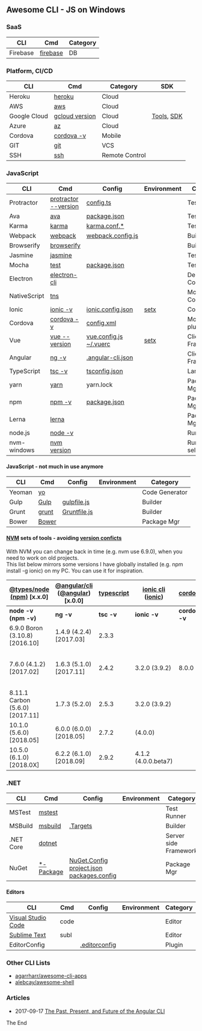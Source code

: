 ## Awesome CLI - JS on Windows

### SaaS

|CLI|Cmd|Category|
|---|---|---|
|Firebase|[firebase](https://firebase.google.com/docs/cli/)|DB|

### Platform, CI/CD

|CLI|Cmd|Category|SDK|
|---|---|---|---|
|Heroku|[heroku](https://devcenter.heroku.com/articles/heroku-cli#getting-started)|Cloud|
|AWS|[aws](http://docs.aws.amazon.com/cli/latest/reference/)|Cloud|
|Google Cloud|[gcloud version](https://cloud.google.com/shell/docs/quickstart)|Cloud|[Tools](https://cloud.google.com/products/tools/), [SDK](https://cloud.google.com/sdk/docs/quickstart-windows)|
|Azure|[az](https://docs.microsoft.com/en-us/cli/azure/get-started-with-azure-cli?view=azure-cli-latest)|Cloud|
|Cordova|[cordova -v](https://cordova.apache.org/docs/en/latest/reference/cordova-cli/#cordova-build-command)|Mobile|
|GIT|[git](https://git-scm.com/docs)|VCS|
|SSH|[ssh](https://www.ssh.com/ssh/command)|Remote Control|

### JavaScript

|CLI|Cmd|Config|Environment|Category|
|---|---|---|---|---|
|Protractor|[protractor --version](http://www.protractortest.org/#/)|[config.ts](http://www.protractortest.org/#/api-overview#config-file)||Test Runner|
|Ava|[ava](https://github.com/avajs/ava#cli)|[package.json](https://github.com/avajs/ava#configuration)||Test Runner|
|Karma|[karma](https://karma-runner.github.io/1.0/intro/installation.html)|[karma.conf.*](https://karma-runner.github.io/1.0/config/configuration-file.html)||Test Runner|
|Webpack|[webpack](https://webpack.js.org/api/cli/)|[webpack.config.js](https://webpack.js.org/configuration/#options)||Builder|
|Browserify|[browserify](https://github.com/browserify/browserify#usage)|||Builder|
|Jasmine|[jasmine](https://jasmine.github.io/setup/nodejs.html)|||Test Spec|
|Mocha|[test](http://mochajs.org/#getting-started)|[package.json](http://mochajs.org/#getting-started)||Test Spec|
|Electron|[electron-cli](https://www.npmjs.com/package/electron-cli)|||Desktop Components|
|NativeScript|[tns](https://github.com/NativeScript/nativescript-cli#quick-start)|||Mobile Components|
|Ionic|[ionic -v](https://ionicframework.com/docs/cli/commands.html)|[ionic.config.json](https://ionicframework.com/docs/cli/configuring.html#config-files)|[setx](https://ionicframework.com/docs/cli/configuring.html#environment-variables)|Components|
|Cordova|[cordova -v](https://cordova.apache.org/docs/en/latest/reference/cordova-cli/index.html)|[config.xml](https://cordova.apache.org/docs/en/latest/config_ref/index.html)||Mobile plugins|
|Vue|[vue --version](https://github.com/vuejs/vue-cli/blob/dev/docs/cli.md#usage)|[vue.config.js](https://github.com/vuejs/vue-cli/blob/dev/docs/cli-service.md#using-the-binary) [~/.vuerc](https://github.com/vuejs/vue-cli/blob/dev/docs/cli.md#presets)|[setx](https://github.com/vuejs/vue-cli/blob/dev/docs/env.md#environment-variables-and-modes)|Client side Framework|
|Angular|[ng -v](https://github.com/angular/angular-cli/wiki#additional-commands)|[.angular-cli.json](https://github.com/angular/angular-cli/wiki/angular-cli)||Client side Framework|
|TypeScript|[tsc -v](https://www.typescriptlang.org/docs/handbook/typescript-in-5-minutes.html)|[tsconfig.json](https://www.typescriptlang.org/docs/handbook/tsconfig-json.html)||Language|
|yarn|[yarn](https://yarnpkg.com/en/docs/cli/)|yarn.lock||Package Mgr|
|npm|[npm -v](https://docs.npmjs.com/cli/npm)|[package.json](https://docs.npmjs.com/files/package.json)||Package Mgr|
|Lerna|[lerna](https://lernajs.io/)|||Package Mgr|
|node.js|[node -v](https://nodejs.org/api/cli.html)|||Runtime|
|nvm-windows|[nvm version](https://github.com/coreybutler/nvm-windows#usage)|||Runtime selector|

#### JavaScript - not much in use anymore

|CLI|Cmd|Config|Environment|Category|
|---|---|---|---|---|
|Yeoman|[yo](http://yeoman.io/learning/)|||Code Generator|
|Gulp|[Gulp](https://github.com/gulpjs/gulp/blob/master/docs/CLI.md)|[gulpfile.js](https://github.com/gulpjs/gulp/blob/master/docs/recipes/run-grunt-tasks-from-gulp.md)||Builder|
|Grunt|[grunt](https://gruntjs.com/using-the-cli)|[Gruntfile.js](https://gruntjs.com/sample-gruntfile)||Builder|
|Bower|[Bower](https://bower.io/#getting-started)|||Package Mgr|

#### [NVM](https://rasor.github.io/using-nvm-for-windows-and-yarn.html) sets of tools - avoiding [version conficts](https://github.com/rasor/awesome-tables/blob/master/awesome-angular-tables.md#compiler-ranges)

With NVM you can change back in time (e.g. nvm use 6.9.0), when you need to work on old projects.  
This list below mirrors some versions I have globally installed (e.g. npm install -g ionic) on my PC. You can use it for inspiration.  

|[@types/node (npm)](https://nodejs.org/en/download/releases) [x.x.0]|[@angular/cli](https://github.com/angular/angular-cli/releases)  ([@angular](https://github.com/angular/angular/releases)) [x.0.0]|[typescript](https://github.com/Microsoft/TypeScript/releases)|[ionic cli](https://www.npmjs.com/package/ionic) ([ionic](https://www.npmjs.com/package/ionic-angular))|[cordova](https://www.npmjs.com/package/cordova)|[vue-cli](https://github.com/vuejs/vue-cli/tags) ([vue](https://github.com/vuejs/vue/tags)) [x.x.0]|Comments|
|---|---|---|---|---|---|---|
|**node -v (npm -v)**|**ng -v**|**tsc -v**|**ionic -v**|**cordova -v**|**[vue --version](https://github.com/vuejs/vue-cli/tree/master)**||
|6.9.0 Boron (3.10.8) [2016.10]|1.4.9 (4.2.4) [2017.03]|2.3.3||||
|7.6.0 (4.1.2) [2017.02]|1.6.3 (5.1.0) [2017.11]|2.4.2|3.2.0 (3.9.2)|8.0.0|2.9.0 [2017.10]|v.7.6.0 on windows works with sass transpiler|
|8.11.1 Carbon (5.6.0) [2017.11]|1.7.3 (5.2.0)|2.5.3|3.2.0 (3.9.2)||2.9.3 (2.5.16) [2018.02]||
|10.1.0 (5.6.0) [2018.05]|6.0.0 (6.0.0) [2018.05]|2.7.2|(4.0.0)||3.0.0||
|10.5.0 (6.1.0) [2018.0X]|6.2.2 (6.1.0) [2018.09]|2.9.2|4.1.2 (4.0.0.beta7)||||

### .NET

|CLI|Cmd|Config|Environment|Category|
|---|---|---|---|---|
|MSTest|[mstest](https://msdn.microsoft.com/en-us/library/ms182489.aspx)|||Test Runner|
|MSBuild|[msbuild](https://docs.microsoft.com/en-us/visualstudio/msbuild/msbuild-command-line-reference)|[.Targets](https://docs.microsoft.com/en-us/visualstudio/msbuild/msbuild-dot-targets-files)||Builder|
|.NET Core|[dotnet](https://docs.microsoft.com/en-us/dotnet/core/tools/?tabs=netcore2x)|||Server side Framework|
|NuGet|[*-Package](https://docs.microsoft.com/en-us/nuget/tools/powershell-reference)|[NuGet.Config](https://docs.microsoft.com/en-us/nuget/schema/nuget-config-file) [project.json](https://docs.microsoft.com/en-us/nuget/schema/project-json) [packages.config](https://docs.microsoft.com/en-us/nuget/schema/packages-config)||Package Mgr|

#### Editors

|CLI|Cmd|Config|Environment|Category|
|---|---|---|---|---|
|[Visual Studio Code](https://code.visualstudio.com/)|code|||Editor|
|[Sublime Text](https://www.sublimetext.com/)|subl|||Editor|
|EditorConfig||[.editorconfig](http://editorconfig.org/#example-file)||Plugin|

### Other CLI Lists

* [agarrharr/awesome-cli-apps](https://github.com/agarrharr/awesome-cli-apps)
* [alebcay/awesome-shell](https://github.com/alebcay/awesome-shell)

### Articles

* 2017-09-17 [The Past, Present, and Future of the Angular CLI](https://blog.angular.io/the-past-present-and-future-of-the-angular-cli-13cf55e455f8)

The End
